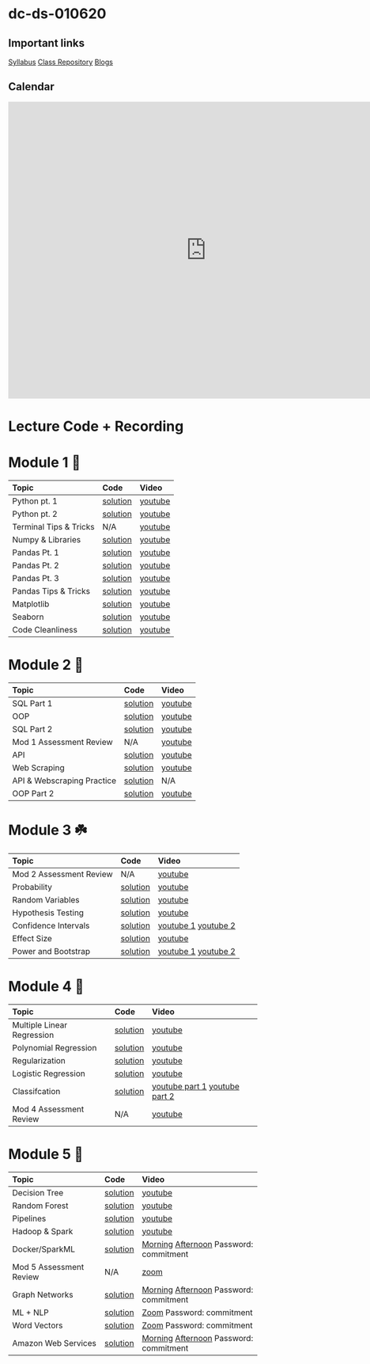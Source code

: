 # dc-ds-010620

## Important links 

[Syllabus](https://drive.google.com/file/d/1GV1nO8scPDJ6YRjHhkZdivPyLsZ90CQx/view?usp=sharing)
[Class Repository](https://github.com/learn-co-students/dc-ds-01-06-20)
[Blogs](https://docs.google.com/spreadsheets/d/1HS4szUwDqOiD7NIsetep_sf9pWLOT2X91E61eGSNzAM/edit?folder=1tl3FNqDTD6yppV0boSqzqS4WAqa-K9vy#gid=0)
<!--- [Office Hours w/ Jonnel](https://calendar.google.com/calendar/selfsched?sstoken=UU5wV2d1aW1QMFVofGRlZmF1bHR8ODY0MjExZDE2YjRjNTMzMWNhNDZlODExM2NkOWI0MDg)
 --->

## Calendar

<iframe src="https://calendar.google.com/calendar/embed?src=flatironschool.com_vjc68blnnlkla38ba9693b6bjc%40group.calendar.google.com&ctz=America%2FNew_York" style="border: 0" width="800" height="600" frameborder="0" scrolling="no"></iframe>

# Lecture Code + Recording
# Module 1 🌱
| Topic | Code | Video |
|:---|:---|:---|
|Python pt. 1|[solution](https://github.com/learn-co-students/dc-ds-010620/blob/master/module-1/day-2-python-1/python-fundamentals-enkeboll.ipynb)|[youtube](https://youtu.be/7kVSR_7HSwg)|
|Python pt. 2|[solution](https://github.com/learn-co-students/dc-ds-010620/blob/master/module-1/day-3-python-2/python-2-enkeboll.ipynb)|[youtube](https://youtu.be/lNTEQQz4FPU)|
|Terminal Tips & Tricks|N/A|[youtube](https://youtu.be/UCZtT_yckcI)|
|Numpy & Libraries|[solution](https://github.com/learn-co-students/dc-ds-010620/blob/master/module-1/day-4-libraries-numpy/libraries-numpy-pandas-enkeboll.ipynb)|[youtube](https://youtu.be/cYbltXh1uTU)|
|Pandas Pt. 1|[solution](https://github.com/learn-co-students/dc-ds-010620/blob/master/module-1/day-5-pandas-1/pandas-1-enkeboll.ipynb)|[youtube](https://youtu.be/q6EZQDkOFG0)|
|Pandas Pt. 2|[solution](https://github.com/learn-co-students/dc-ds-010620/blob/master/module-1/day-6-pandas-2/manipulating_data_with_pandas-enkeboll.ipynb)|[youtube](https://youtu.be/hMrfZ9fsxjk)|
|Pandas Pt. 3|[solution](https://github.com/learn-co-students/dc-ds-010620/blob/master/module-1/day-7-pandas-3/manipulating_data_with_pandas-enkeboll.ipynb)|[youtube](https://youtu.be/_RwO_Y2HHvE)|
|Pandas Tips & Tricks|[solution](https://github.com/learn-co-students/dc-ds-010620/blob/master/module-1/day-7-coachlabpandas/Pandas%20Tips%20%26%20Review.ipynb)|[youtube](https://www.youtube.com/watch?v=40O2nfFtc4E&list=PLc6AmvC5ZybyO-sW8YdyJ86SRl4IZre0t&index=10&t=0s)|
|Matplotlib|[solution](https://github.com/learn-co-students/dc-ds-010620/blob/master/module-1/day-8-matplotlib/matplotlib-intro-enkeboll.ipynb)|[youtube](https://youtu.be/nOONXZpbRXE)|
|Seaborn|[solution](https://github.com/learn-co-students/dc-ds-010620/blob/master/module-1/day-9-seaborn/seaborn-enkeboll.ipynb)|[youtube](https://youtu.be/7aH7cgsACoE)|
|Code Cleanliness|[solution](https://github.com/learn-co-students/dc-ds-010620/blob/master/module-1/day-10-code-cleanliness/coding_best_practices-enkeboll.ipynb)|[youtube](https://youtu.be/YjTagvqJS40)|

# Module 2 🌿
| Topic | Code | Video |
|:---|:---|:---|
| SQL Part 1|[solution](https://github.com/learn-co-students/dc-ds-010620/blob/master/module-2/day-1-sql/sql-to-pandas.ipynb) |[youtube](https://youtu.be/OaXeUKxUVc4) |
|OOP|[solution](https://github.com/learn-co-students/dc-ds-010620/blob/master/module-2/day-2-oop/OOP.ipynb)|[youtube](https://youtu.be/hjP7wE0Pfq0)|
|SQL Part 2|[solution](https://github.com/learn-co-students/dc-ds-010620/blob/master/module-2/day-2-more-sql/more-sql-enkeboll.ipynb)|[youtube](https://youtu.be/DiWenAuHojg)|
|Mod 1 Assessment Review|N/A|[youtube](https://youtu.be/-DoZ_vpPp0c)|
|API|[solution](https://github.com/learn-co-students/dc-ds-010620/blob/master/module-2/day-3-apis/json-api.ipynb)|[youtube](https://youtu.be/PIReFkpkH-U)|
|Web Scraping|[solution](https://github.com/learn-co-students/dc-ds-010620/blob/master/module-2/day-4-webscraping/webscraping-enkeboll.ipynb)|[youtube](https://youtu.be/ZSbR1U8Df68)|
|API & Webscraping Practice|[solution](https://github.com/learn-co-students/dc-ds-010620/blob/master/module-2/day-4-CoachLabWebscrapingAPI/webscrapingAPILab.ipynb)|N/A|
|OOP Part 2|[solution](https://github.com/learn-co-students/dc-ds-010620/blob/master/module-2/day-5-oop-2/oop-2.ipynb)|[youtube](https://youtu.be/Z-LvMgjTpDk)|
 
# Module 3 ☘️
| Topic | Code | Video |
|:---|:---|:---|
|Mod 2 Assessment Review|N/A|[youtube](https://www.youtube.com/watch?v=jU1wWZVtAh4)|
|Probability|[solution](https://github.com/learn-co-students/dc-ds-010620/blob/master/module-3/day-1-probability/probability.ipynb)|[youtube](https://youtu.be/HB3S0XxzR6c)|
|Random Variables|[solution](https://github.com/learn-co-students/dc-ds-010620/blob/master/module-3/day-2-random_variables/distributions.ipynb)|[youtube](https://youtu.be/WJ-NOIf6Ldg)|
|Hypothesis Testing|[solution](https://github.com/learn-co-students/dc-ds-010620/blob/master/module-3/day-4-hypothesis-testing/hypothesis_testing.ipynb)|[youtube](https://youtu.be/B6TikUeLewM)|
|Confidence Intervals|[solution](https://github.com/learn-co-students/dc-ds-010620/tree/master/module-3/day-6-Two_sample_tests/statistical_inference_about_means_and_proprotions)|[youtube 1](https://youtu.be/FU9Ku4BQw8g) [youtube 2](https://youtu.be/ad19jXHf7sU)|
|Effect Size|[solution](https://github.com/learn-co-students/dc-ds-010620/blob/master/module-3/day-7-Power_effect_size/effect_size_and_power-1118.ipynb)|[youtube](https://youtu.be/Zr8nkGRsTp0)|
|Power and Bootstrap|[solution](https://github.com/learn-co-students/dc-ds-010620/blob/master/module-3/day-8-2-Statistical_Power/Power_of_statistical_test.ipynb)|[youtube 1](https://youtu.be/D3Ur9wtzBwk) [youtube 2](https://youtu.be/1P3CLObcbrY)|

# Module 4 :evergreen_tree:
| Topic | Code | Video |
|:---|:---|:---|
|Multiple Linear Regression|[solution](https://github.com/learn-co-students/dc-ds-010620/tree/master/module-3/day-10-Simple_Linear_Regression)|[youtube](https://youtu.be/XBIcBd_DSbA)|
|Polynomial Regression|[solution](https://github.com/learn-co-students/dc-ds-010620/tree/master/module-3/day-10-Simple_Linear_Regression)|[youtube](https://youtu.be/hMmd1Jd2IEw)|
|Regularization|[solution](https://github.com/learn-co-students/dc-ds-010620/tree/master/mod-4/Day-3-Lasso-Ridge)|[youtube](https://youtu.be/HRC-ISGZ14s)|
|Logistic Regression|[solution](https://github.com/learn-co-students/dc-ds-010620/tree/master/mod-4/Day-5-Logistic_Regression)|[youtube](https://youtu.be/4IjSWX5saf8)|
|Classifcation|[solution](https://github.com/learn-co-students/dc-ds-010620/tree/master/mod-4/Day-6-Classification_metrics)|[youtube part 1](https://youtu.be/2A7pfG2ZVVc) [youtube part 2](https://youtu.be/z9qZmVTWutk)|
|Mod 4 Assessment Review|N/A|[youtube](https://www.youtube.com/watch?v=Irc_DSuIvCw)|

# Module 5 :cactus:
| Topic | Code | Video |
|:---|:---|:---|
|Decision Tree|[solution](https://github.com/learn-co-students/dc-ds-010620/tree/master/module-5/day-1-Decision_Trees)|[youtube](https://youtu.be/M9NR4aIo9A8)|
|Random Forest|[solution](https://github.com/learn-co-students/dc-ds-010620/tree/master/module-5/day-1-Decision_Trees) |[youtube](https://youtu.be/0NRpIHMaVZs)|
|Pipelines|[solution](https://github.com/learn-co-students/dc-ds-010620/tree/master/module-5/day-6-pipelines) |[youtube](https://youtu.be/i8SmB622Wms)|
|Hadoop & Spark|[solution](https://github.com/learn-co-students/dc-ds-010620/tree/master/module-5/day-7-hadoop-spark) |[youtube](https://youtu.be/11DXWsZ9plk)|
|Docker/SparkML|[solution](https://github.com/learn-co-students/dc-ds-010620/tree/master/module-5/day-7-hadoop-spark) |[Morning](https://youtu.be/11DXWsZ9plk) [Afternoon](https://wework.zoom.com/rec/share/xdFRdL7-p1xORp38yGrDWaN_DpzVeaa80HRL-_RYnRrNfW5KVxofZ20kT5aqxScb) Password: commitment|
|Mod 5 Assessment Review|N/A|[zoom](https://wework.zoom.us/rec/play/v8Aqc7j9rz43HYCQuASDAv98W9W_e6qsgSYZq_YPmh7nByEKNlLyZLYSY-s21FKEO56J5BUk9wtg5viN?continueMode=true)|
|Graph Networks|[solution](https://github.com/learn-co-students/dc-ds-010620/tree/master/module-6/day-1-graphs-networks)|[Morning](https://wework.zoom.com/rec/share/vcZRCO7b7EBLRpXg6m-PAJ4nQo3PX6a8g3NM8vVbyk-iaMVPVWwItd-WHpwWGuCY) [Afternoon](https://wework.zoom.com/rec/share/7O1Rdbre7HFOHNbr5WXEAqA9H9y_T6a823Ib8vcLzk-S0GS212bnEexqA05F9lbE) Password: commitment|
|ML + NLP|[solution](https://github.com/learn-co-students/dc-ds-010620/tree/master/module-6/day-3-nlp-2)|[Zoom](https://wework.zoom.com/rec/share/7_BuM5va7W5JToHW0xrFZbUjMI20aaa82nAZ_fYJy0bojVztsIpACp9YBRxVbIdb) Password: commitment|
|Word Vectors|[solution]()|[Zoom](https://wework.zoom.com/rec/share/_PwqCqDbyCBLZ7Pcw2jwea4FFYvseaa8gSZI-PIEn0-kAv08exsavQRaulCWLcEQ) Password: commitment|
|Amazon Web Services|[solution]()|[Morning](https://wework.zoom.com/rec/share/xNcud47Ly1lIeq_2uXDlcaUzNLXHaaa80ykZqaIFzBnPuK4602Kpgqfl0GVu16rA) [Afternoon](https://wework.zoom.com/rec/share/6O1uKK2zrWZJHs-X42TQBLN8LqHIT6a8gSdMqaINzkcfF0qR2yclwb3hfNLUQZvI) Password: commitment|

